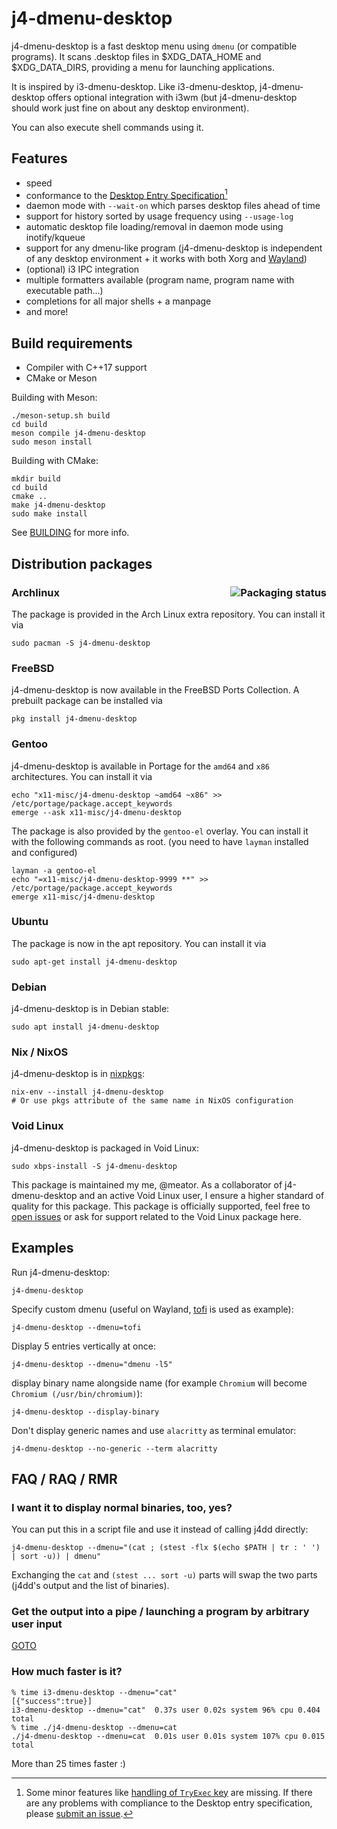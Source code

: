 # j4-dmenu-desktop

j4-dmenu-desktop is a fast desktop menu using `dmenu` (or compatible programs).
It scans .desktop files in $XDG_DATA_HOME and $XDG_DATA_DIRS, providing a menu
for launching applications.

It is inspired by i3-dmenu-desktop. Like i3-dmenu-desktop, j4-dmenu-desktop
offers optional integration with i3wm (but j4-dmenu-desktop should work just
fine on about any desktop environment).

You can also execute shell commands using it.

## Features

- speed
- conformance to the [Desktop Entry Specification](https://specifications.freedesktop.org/desktop-entry-spec/1.5/)[^1]
- daemon mode with `--wait-on` which parses desktop files ahead of time
- support for history sorted by usage frequency using `--usage-log`
- automatic desktop file loading/removal in daemon mode using inotify/kqueue
- support for any dmenu-like program (j4-dmenu-desktop is independent of any
  desktop environment + it works with both Xorg and [Wayland](#examples))
- (optional) i3 IPC integration
- multiple formatters available (program name, program name with executable
  path...)
- completions for all major shells + a manpage
- and more!

## Build requirements

* Compiler with C++17 support
* CMake or Meson

Building with Meson:

    ./meson-setup.sh build
    cd build
    meson compile j4-dmenu-desktop
    sudo meson install

Building with CMake:

    mkdir build
    cd build
    cmake ..
    make j4-dmenu-desktop
    sudo make install

See [BUILDING](BUILDING.md) for more info.

## Distribution packages

### Archlinux <a href="https://repology.org/project/j4-dmenu-desktop/versions"><img src="https://repology.org/badge/vertical-allrepos/j4-dmenu-desktop.svg" alt="Packaging status" align="right"></a>

The package is provided in the Arch Linux extra repository. You can install it via

    sudo pacman -S j4-dmenu-desktop

### FreeBSD

j4-dmenu-desktop is now available in the FreeBSD Ports Collection. A prebuilt package can be installed via

    pkg install j4-dmenu-desktop

### Gentoo

j4-dmenu-desktop is available in Portage for the `amd64` and `x86` architectures. You can install it via

    echo "x11-misc/j4-dmenu-desktop ~amd64 ~x86" >> /etc/portage/package.accept_keywords
    emerge --ask x11-misc/j4-dmenu-desktop

The package is also provided by the `gentoo-el` overlay. You can install it with the following commands as root. (you need to have `layman` installed and configured)

    layman -a gentoo-el
    echo "=x11-misc/j4-dmenu-desktop-9999 **" >> /etc/portage/package.accept_keywords
    emerge x11-misc/j4-dmenu-desktop

### Ubuntu

The package is now in the apt repository. You can install it via

    sudo apt-get install j4-dmenu-desktop

### Debian

j4-dmenu-desktop is in Debian stable:

    sudo apt install j4-dmenu-desktop

### Nix / NixOS

j4-dmenu-desktop is in [nixpkgs](https://github.com/NixOS/nixpkgs/blob/master/pkgs/applications/misc/j4-dmenu-desktop/default.nix):

    nix-env --install j4-dmenu-desktop
    # Or use pkgs attribute of the same name in NixOS configuration

### Void Linux

j4-dmenu-desktop is packaged in Void Linux:

    sudo xbps-install -S j4-dmenu-desktop

This package is maintained my me, @meator. As a collaborator of j4-dmenu-desktop
and an active Void Linux user, I ensure a higher standard of quality for this
package. This package is officially supported, feel free to [open
issues](https://github.com/enkore/j4-dmenu-desktop/issues/new) or ask for
support related to the Void Linux package here.

## Examples

Run j4-dmenu-desktop:

    j4-dmenu-desktop

Specify custom dmenu (useful on Wayland, [tofi](https://github.com/philj56/tofi)
is used as example):

    j4-dmenu-desktop --dmenu=tofi

Display 5 entries vertically at once:

    j4-dmenu-desktop --dmenu="dmenu -l5"

display binary name alongside name (for example `Chromium` will become `Chromium
(/usr/bin/chromium)`):

    j4-dmenu-desktop --display-binary

Don't display generic names and use `alacritty` as terminal emulator:

    j4-dmenu-desktop --no-generic --term alacritty

## FAQ / RAQ / RMR

### I want it to display normal binaries, too, yes?

You can put this in a script file and use it instead of calling j4dd directly:

    j4-dmenu-desktop --dmenu="(cat ; (stest -flx $(echo $PATH | tr : ' ') | sort -u)) | dmenu"

Exchanging the `cat` and `(stest ... sort -u)` parts will swap the two parts (j4dd's output and the list of binaries).

### Get the output into a pipe / launching a program by arbitrary user input

[GOTO](https://github.com/enkore/j4-dmenu-desktop/issues/39#issuecomment-177164865)

### How much faster is it?

    % time i3-dmenu-desktop --dmenu="cat"
    [{"success":true}]
    i3-dmenu-desktop --dmenu="cat"  0.37s user 0.02s system 96% cpu 0.404 total
    % time ./j4-dmenu-desktop --dmenu=cat
    ./j4-dmenu-desktop --dmenu=cat  0.01s user 0.01s system 107% cpu 0.015 total

More than 25 times faster :)

[^1]: Some minor features like [handling of `TryExec`
      key](https://github.com/enkore/j4-dmenu-desktop/issues/165) are missing.
      If there are any problems with compliance to the Desktop entry
      specification, please [submit an
      issue](https://github.com/enkore/j4-dmenu-desktop/issues/new).
